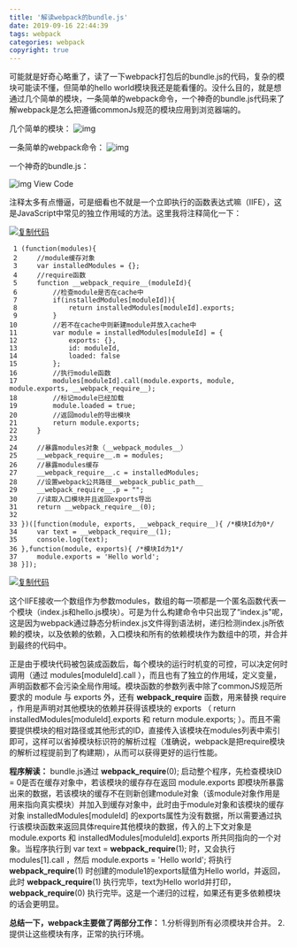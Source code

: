 ```yaml
---
title: '解读webpack的bundle.js'
date: 2019-09-16 22:44:39
tags: webpack
categories: webpack
copyright: true
---
```


可能就是好奇心略重了，读了一下webpack打包后的bundle.js的代码，复杂的模块可能读不懂，但简单的hello world模块我还是能看懂的。没什么目的，就是想通过几个简单的模块，一条简单的webpack命令，一个神奇的bundle.js代码来了解webpack是怎么把遵循commonJs规范的模块应用到浏览器端的。

几个简单的模块：
![img](https://images2015.cnblogs.com/blog/861164/201611/861164-20161125223838565-2047559028.jpg)

一条简单的webpack命令：
![img](https://images2015.cnblogs.com/blog/861164/201611/861164-20161125210146643-1071215668.jpg)

一个神奇的bundle.js：

![img](https://images.cnblogs.com/OutliningIndicators/ContractedBlock.gif) View Code

注释太多有点懵逼，可是细看也不就是一个立即执行的函数表达式嘛（IIFE），这是JavaScript中常见的独立作用域的方法。这里我将注释简化一下：

[![复制代码](https://common.cnblogs.com/images/copycode.gif)](javascript:void(0);)

```
 1 (function(modules){
 2     //module缓存对象
 3     var installedModules = {};
 4     //require函数
 5     function __webpack_require__(moduleId){
 6         //检查module是否在cache中
 7         if(installedModules[moduleId]){
 8             return installedModules[moduleId].exports;
 9         }
10         //若不在cache中则新建module并放入cache中
11         var module = installedModules[moduleId] = {
12             exports: {},
13             id: moduleId,
14             loaded: false
15         };
16         //执行module函数
17         modules[moduleId].call(module.exports, module, module.exports, __webpack_require__);
18         //标记module已经加载
19         module.loaded = true;
20         //返回module的导出模块
21         return module.exports;
22     }
23 
24     //暴露modules对象（__webpack_modules__）
25     __webpack_require__.m = modules;
26     //暴露modules缓存
27     __webpack_require__.c = installedModules;
28     //设置webpack公共路径__webpack_public_path__
29     __webpack_require__.p = "";
30     //读取入口模块并且返回exports导出
31     return __webpack_require__(0);
32     
33 })([function(module, exports, __webpack_require__){ /*模块Id为0*/
34     var text = __webpack_require__(1);
35     console.log(text);
36 },function(module, exports){ /*模块Id为1*/
37     module.exports = 'Hello world';
38 }]);
```

[![复制代码](https://common.cnblogs.com/images/copycode.gif)](javascript:void(0);)

这个IIFE接收一个数组作为参数modules，数组的每一项都是一个匿名函数代表一个模块（index.js和hello.js模块）。可是为什么构建命令中只出现了“index.js"呢，这是因为webpack通过静态分析index.js文件得到语法树，递归检测index.js所依赖的模块，以及依赖的依赖，入口模块和所有的依赖模块作为数组中的项，并合并到最终的代码中。

正是由于模块代码被包装成函数后，每个模块的运行时机变的可控，可以决定何时调用（通过 modules[moduleId].call ），而且也有了独立的作用域，定义变量，声明函数都不会污染全局作用域。模块函数的参数列表中除了commonJS规范所要求的 module 与 exports 外，还有 __webpack_require__ 函数，用来替换 require ，作用是声明对其他模块的依赖并获得该模块的 exports （ return installedModules[moduleId].exports 和 return module.exports; ）。而且不需要提供模块的相对路径或其他形式的ID，直接传入该模块在modules列表中索引即可，这样可以省掉模块标识符的解析过程（准确说，webpack是把require模块的解析过程提前到了构建期），从而可以获得更好的运行性能。



**程序解读：**
bundle.js通过 __webpack_require__(0); 启动整个程序，先检查模块ID = 0是否在缓存对象中，若该模块的缓存存在返回 module.exports 即模块所暴露出来的数据，若该模块的缓存不在则新创建module对象（该module对象作用是用来指向真实模块）并加入到缓存对象中，此时由于module对象和该模块的缓存对象 installedModules[moduleId] 的exports属性为没有数据，所以需要通过执行该模块函数来返回具体require其他模块的数据，传入的上下文对象是 module.exports 和 installedModules[moduleId].exports 所共同指向的一个对象。当程序执行到 var text = __webpack_require__(1); 时，又会执行 modules[1].call ，然后 module.exports = 'Hello world'; 将执行 __webpack_require__(1) 时创建的module1的exports赋值为Hello world，并返回，此时 __webpack_require__(1) 执行完毕，text为Hello world并打印， __webpack_require__(0) 执行完毕。这是一个递归的过程，如果还有更多依赖模块的话会更明显。

**总结一下，webpack主要做了两部分工作：**
1.分析得到所有必须模块并合并。
2.提供让这些模块有序，正常的执行环境。